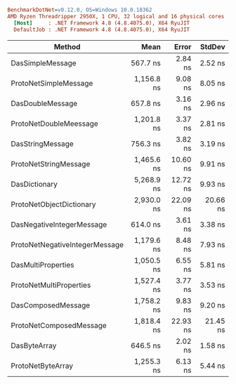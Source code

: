 ``` ini

BenchmarkDotNet=v0.12.0, OS=Windows 10.0.18362
AMD Ryzen Threadripper 2950X, 1 CPU, 32 logical and 16 physical cores
  [Host]     : .NET Framework 4.8 (4.8.4075.0), X64 RyuJIT
  DefaultJob : .NET Framework 4.8 (4.8.4075.0), X64 RyuJIT


```
|                         Method |       Mean |    Error |   StdDev |
|------------------------------- |-----------:|---------:|---------:|
|               DasSimpleMessage |   567.7 ns |  2.84 ns |  2.52 ns |
|          ProtoNetSimpleMessage | 1,156.8 ns |  9.08 ns |  8.05 ns |
|               DasDoubleMessage |   657.8 ns |  3.16 ns |  2.96 ns |
|         ProtoNetDoubleMeessage | 1,201.8 ns |  3.37 ns |  2.81 ns |
|               DasStringMessage |   756.3 ns |  3.82 ns |  3.19 ns |
|          ProtoNetStringMessage | 1,465.6 ns | 10.60 ns |  9.91 ns |
|                  DasDictionary | 5,268.9 ns | 12.72 ns |  9.93 ns |
|       ProtoNetObjectDictionary | 2,930.0 ns | 22.09 ns | 20.66 ns |
|      DasNegativeIntegerMessage |   614.0 ns |  3.61 ns |  3.38 ns |
| ProtoNetNegativeIntegerMessage | 1,179.6 ns |  8.48 ns |  7.93 ns |
|             DasMultiProperties | 1,050.5 ns |  6.55 ns |  5.81 ns |
|        ProtoNetMultiProperties | 1,527.4 ns |  3.77 ns |  3.53 ns |
|             DasComposedMessage | 1,758.2 ns |  9.83 ns |  9.20 ns |
|        ProtoNetComposedMessage | 1,818.4 ns | 22.93 ns | 21.45 ns |
|                   DasByteArray |   646.5 ns |  2.02 ns |  1.58 ns |
|              ProtoNetByteArray | 1,255.3 ns |  6.13 ns |  5.44 ns |
